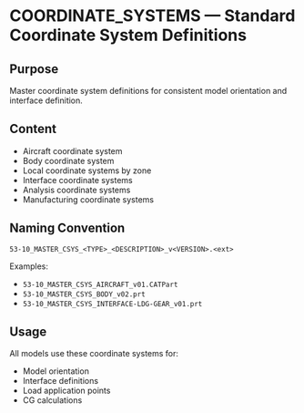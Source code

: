 # COORDINATE_SYSTEMS — Standard Coordinate System Definitions

## Purpose

Master coordinate system definitions for consistent model orientation and interface definition.

## Content

- Aircraft coordinate system
- Body coordinate system
- Local coordinate systems by zone
- Interface coordinate systems
- Analysis coordinate systems
- Manufacturing coordinate systems

## Naming Convention

```
53-10_MASTER_CSYS_<TYPE>_<DESCRIPTION>_v<VERSION>.<ext>
```

Examples:
- `53-10_MASTER_CSYS_AIRCRAFT_v01.CATPart`
- `53-10_MASTER_CSYS_BODY_v02.prt`
- `53-10_MASTER_CSYS_INTERFACE-LDG-GEAR_v01.prt`

## Usage

All models use these coordinate systems for:
- Model orientation
- Interface definitions
- Load application points
- CG calculations
